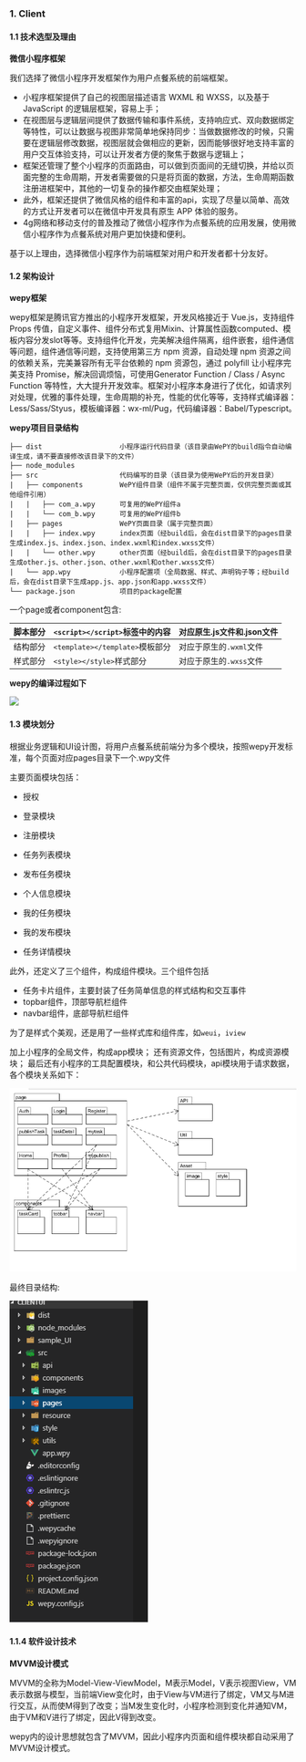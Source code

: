 ### 1. Client

#### 1.1 技术选型及理由

**微信小程序框架**

我们选择了微信小程序开发框架作为用户点餐系统的前端框架。

- 小程序框架提供了自己的视图层描述语言 WXML 和 WXSS，以及基于 JavaScript 的逻辑层框架，容易上手；
- 在视图层与逻辑层间提供了数据传输和事件系统，支持响应式、双向数据绑定等特性，可以让数据与视图非常简单地保持同步：当做数据修改的时候，只需要在逻辑层修改数据，视图层就会做相应的更新，因而能够很好地支持丰富的用户交互体验支持，可以让开发者方便的聚焦于数据与逻辑上；
- 框架还管理了整个小程序的页面路由，可以做到页面间的无缝切换，并给以页面完整的生命周期，开发者需要做的只是将页面的数据，方法，生命周期函数注册进框架中，其他的一切复杂的操作都交由框架处理；
- 此外，框架还提供了微信风格的组件和丰富的api，实现了尽量以简单、高效的方式让开发者可以在微信中开发具有原生 APP 体验的服务。
- 4g网络和移动支付的普及推动了微信小程序作为点餐系统的应用发展，使用微信小程序作为点餐系统对用户更加快捷和便利。

基于以上理由，选择微信小程序作为前端框架对用户和开发者都十分友好。

#### 1.2 架构设计

**wepy框架**

wepy框架是腾讯官方推出的小程序开发框架，开发风格接近于 Vue.js，支持组件 Props 传值，自定义事件、组件分布式复用Mixin、计算属性函数computed、模板内容分发slot等等。支持组件化开发，完美解决组件隔离，组件嵌套，组件通信等问题，组件通信等问题，支持使用第三方 npm 资源，自动处理 npm 资源之间的依赖关系，完美兼容所有无平台依赖的 npm 资源包，通过 polyfill 让小程序完美支持 Promise，解决回调烦恼，可使用Generator Function / Class / Async Function 等特性，大大提升开发效率。框架对小程序本身进行了优化，如请求列对处理，优雅的事件处理，生命周期的补充，性能的优化等等，支持样式编译器：Less/Sass/Styus，模板编译器：wx-ml/Pug，代码编译器：Babel/Typescript。

**wepy项目目录结构**

```
├── dist                   小程序运行代码目录（该目录由WePY的build指令自动编译生成，请不要直接修改该目录下的文件）
├── node_modules           
├── src                    代码编写的目录（该目录为使用WePY后的开发目录）
|   ├── components         WePY组件目录（组件不属于完整页面，仅供完整页面或其他组件引用）
|   |   ├── com_a.wpy      可复用的WePY组件a
|   |   └── com_b.wpy      可复用的WePY组件b
|   ├── pages              WePY页面目录（属于完整页面）
|   |   ├── index.wpy      index页面（经build后，会在dist目录下的pages目录生成index.js、index.json、index.wxml和index.wxss文件）
|   |   └── other.wpy      other页面（经build后，会在dist目录下的pages目录生成other.js、other.json、other.wxml和other.wxss文件）
|   └── app.wpy            小程序配置项（全局数据、样式、声明钩子等；经build后，会在dist目录下生成app.js、app.json和app.wxss文件）
└── package.json           项目的package配置
```

一个page或者component包含:

| 脚本部分 | `<script></script>`标签中的内容 | 对应原生.js文件和.json文件 |
| -------- | ------------------------------- | -------------------------- |
| 结构部分 | `<template></template>`模板部分 | 对应于原生的`.wxml`文件    |
| 样式部分 | `<style></style>`样式部分       | 对应于原生的`.wxss`文件    |

**wepy的编译过程如下**

![](https://cloud.githubusercontent.com/assets/2182004/22774706/422375b0-eee3-11e6-9046-04d9cd3aa429.png)

#### 1.3 模块划分

根据业务逻辑和UI设计图，将用户点餐系统前端分为多个模块，按照wepy开发标准，每个页面对应pages目录下一个.wpy文件

主要页面模块包括：

* 授权

* 登录模块
* 注册模块
* 任务列表模块
* 发布任务模块
* 个人信息模块
* 我的任务模块
* 我的发布模块
* 任务详情模块

此外，还定义了三个组件，构成组件模块。三个组件包括

* 任务卡片组件，主要封装了任务简单信息的样式结构和交互事件
* topbar组件，顶部导航栏组件
* navbar组件，底部导航栏组件

为了是样式个美观，还是用了一些样式库和组件库，如`weui`，`iview`

加上小程序的全局文件，构成app模块； 还有资源文件，包括图片，构成资源模块； 最后还有小程序的工具配置模块，和公共代码模块，api模块用于请求数据，各个模块关系如下：

![](images/client-jia-gou.png)

最终目录结构:

![](images/client-mu-lu.png)



#### 1.1.4 软件设计技术

**MVVM设计模式**

MVVM的全称为Model-View-ViewModel，M表示Model，V表示视图View，VM表示数据与模型，当前端View变化时，由于View与VM进行了绑定，VM又与M进行交互，从而使M得到了改变；当M发生变化时，小程序检测到变化并通知VM，由于VM和V进行了绑定，因此V得到改变。

wepy内的设计思想就包含了MVVM，因此小程序内页面和组件模块都自动采用了MVVM设计模式。

